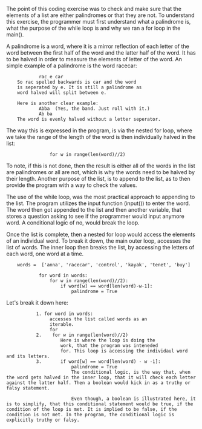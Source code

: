 The point of this coding exercise was to check and make sure that the elements of a list are either palindromes or that they are not. To understand this exercise, the programmer must first understand what a palindrome is, what the purpose of the while loop is and why we ran a for loop in the main().

A palindrome is a word, where it is a mirror reflection of each letter of the word between the first half of the word and the latter half of the word. It has to be halved in order to measure the elements of letter of the word. An simple example of a palindrome is the word racecar:

                rac e car
        So rac spelled backwards is car and the word
        is seperated by e. It is still a palindrome as
        word halved will split between e. 

        Here is another clear example:
                Abba  (Yes, the band. Just roll with it.)
                Ab ba
        The word is evenly halved without a letter seperator. 

The way this is expressed in the program, is via the nested for loop, where we take the range of the length of the word is then individually halved in the list:

                    for w in range(len(word)//2)

To note, if this is not done, then the result is either all of the words in the list are palindromes or all are not, which is why the words need to be halved by their length. Another purpose of the list, is to append to the list, as to then provide the program with a way to check the values.

The use of the while loop, was the most practical approach to appending to the list. The program utilizes the input function (input()) to enter the word. The word then got appended to the list and then another variable, that stores a question asking to see if the programmer would input anymore word. A conditional logic of no, would break the loop. 

Once the list is complete, then a nested for loop would access the elements of an individual word. To break it down, the main outer loop, accesses the list of words. The inner loop then breaks the list, by accessing the letters of each word, one word at a time. 

        words =  ['anna', 'racecar', 'control', 'kayak', 'tenet', 'buy']
                
                for word in words:
                    for w in range(len(word)//2):
                        if word[w] == word[len(word)-w-1]:
                            palindrome = True
                
Let's break it down here:

               1. for word in words:
                    accesses the list called words as an
                    iterable. 
                    for 
               2.    for w in range(len(word)//2)
                        Here is where the loop is doing the
                        work, that the program was inteneded
                        for. This loop is accessing the individaul word and its letters.
               3.       if word[w] == word[len(word) - w -1]:
                            palindrome = True
                            The conditional logic, is the way that, when the word gets halved in the inner loop, that it will check each letter against the latter half. Then a boolean would kick in as a truthy or falsy statement. 
                            
                            Even though, a boolean is illustrated here, it is to simplify, that this conditional statement would be true, if the condition of the loop is met. It is implied to be false, if the condition is not met. In the program, the conditional logic is explicitly truthy or falsy.  